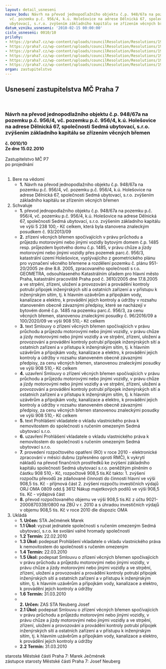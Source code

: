 ```yaml
---
layout: detail_usneseni
nazev_bodu: Návrh na převod jednopodlažního objektu č.p. 948/67a na pozemku p.č. 956/4,
  vč. pozemku p.č. 956/4, k.ú. Holešovice na adrese Dělnická 67, společnosti Sedmá
  ubytovací, s.r.o. zvýšením základního kapitálu se zřízením věcných břemen
datum_vzniku_usneseni: '2010-02-15 00:00:00'
cislo_usneseni: 0010/10
prilohy:
- https://praha7.cz/wp-content/uploads/councilResolution/Resolutions/19742/1-10-0105_usn.doc
- https://praha7.cz/wp-content/uploads/councilResolution/Resolutions/19742/1-10-usn.0425.doc
- https://praha7.cz/wp-content/uploads/councilResolution/Resolutions/19742/1-10-skmbt_60010011816210.tif
- https://praha7.cz/wp-content/uploads/councilResolution/Resolutions/19742/1-10-smlouva_o_z%c5%99%c3%adzen%c3%ad_v%c4%9bcn%c3%bdch_b%c5%99emen_-_d%c4%9blnick%c3%a1_67x.doc
- https://praha7.cz/wp-content/uploads/councilResolution/Resolutions/19742/1-10-delnicka67prohlaseni.doc
- https://praha7.cz/wp-content/uploads/councilResolution/Resolutions/19742/1-10-skmbt_60010012111210.tif
organ: zastupitelstvo
---
```

<div id="ucUsn_pList" class="usn">
	<span><h2>Usnesení zastupitelstva MČ Praha 7 </h2>
<br></span><div class="standBody">
<span><h3>Návrh na převod jednopodlažního objektu č.p. 948/67a na pozemku p.č. 956/4, vč. pozemku p.č. 956/4, k.ú. Holešovice na adrese Dělnická 67, společnosti Sedmá ubytovací, s.r.o. zvýšením základního kapitálu se zřízením věcných břemen</h3></span><div class="center">
		<strong>č. 0010/10</strong><br>
	</div>
<div class="center">
		<strong>Ze dne 15.02.2010</strong><br><br>
	</div>Zastupitelstvo MČ P7<br> po projednání<br><br><ol>
<li>Bere na vědomí<ul><li>
<strong>1.</strong> Návrh na převod jednopodlažního objektu č.p. 948/67a na pozemku p.č. 956/4, vč. pozemku p.č. 956/4, k.ú. Holešovice na adrese Dělnická 67, společnosti Sedmá ubytovací, s.r.o. zvýšením základního kapitálu se zřízením věcných břemen</li></ul>
</li>
<li>Schvaluje<ul>
<li>
<strong>1.</strong> převod jednopodlažního objektu č.p. 948/67a na pozemku p.č. 956/4, vč. pozemku p.č. 956/4, k.ú. Holešovice na adrese Dělnická 67, společnosti Sedmá ubytovací, s.r.o. zvýšením základního kapitálu ve výši 5 238 100,- Kč celkem, která byla stanovena znaleckým posudkem č. 93/2013/09</li>
<li>
<strong>2.</strong> zřízení věcných břemen spočívajících v právu průchodu a průjezdu motorovými nebo jinými vozidly bytovým domem č.p. 1485 resp. průjezdem byotvého domu č.p. 1485, v právu chůze a jízdy motorovými nebo jinými vozidly přes pozemek parc.č. 956/3, katastrální území Holešovice, vyplývajícího z geometrického plánu pro vyznačení věcného břemene a rozdělení pozemku  č. plánu 951-20/2005 ze dne 8.8. 2005, zpracovaného společností s r.o. GEOMETRA, odsouhlaseného Katastrálním úřadem pro hlavní město Praha, katastrální pracoviště Praha pod č. 3610/2005 dne 17.8.2005 a ve strpění, zřízení, uložení a provozování a provádění kontroly potrubí přípojek  inženýrských sítí a ostatních zařízení a v přístupu k inženýrským sítím, tj. k hlavním uzávěrům a přípojkám vody, kanalizace a elektro, k provádění jejich kontroly a údržby v rozsahu stanoveném obecně závaznými předpisy, které se nacházejí v bytovém domě č.p. 1485 na pozemku parc.č. 956/3, za cenu věcných břemen, stanovenou znaleckými posudky č. 96/2016/09 a 100/2020/09 ve výši 908 510,- Kč celkem</li>
<li>
<strong>3.</strong> text Smlouvy o zřízení věcných břemen spočívajících v právu průchodu a průjezdu motorovými nebo jinými vozidly, v právu chůze a jízdy motorovými nebo jinými vozidly a ve strpění, zřízení, uložení a provozování a provádění kontroly potrubí přípojek  inženýrských sítí a ostatních zařízení a v přístupu k inženýrským sítím, tj. k hlavním uzávěrům a přípojkám vody, kanalizace a elektro, k provádění jejich kontroly a údržby v rozsahu stanoveném obecně závaznými předpisy, za cenu věcných břemen, stanovenou znaleckými posudky ve výši 908 510,- Kč celkem</li>
<li>
<strong>4.</strong> uzavření Smlouvy o zřízení věcných břemen spočívajících v právu průchodu a průjezdu motorovými nebo jinými vozidly, v právu chůze a jízdy motorovými nebo jinými vozidly a ve strpění, zřízení, uložení a provozování a provádění kontroly potrubí přípojek  inženýrských sítí a ostatních zařízení a v přístupu k inženýrským sítím, tj. k hlavním uzávěrům a přípojkám vody, kanalizace a elektro, k provádění jejich kontroly a údržby v rozsahu stanoveném obecně závaznými předpisy, za cenu věcných břemen stanovenou znaleckými posudky ve výši 908 510,- Kč celkem</li>
<li>
<strong>5.</strong> text Prohlášení vkladatele o vkladu vlastnického práva k nemovitostem do společnosti s ručením omezeným Sedmá ubytovací s.r.o.</li>
<li>
<strong>6.</strong> uzavření Prohlášení vkladatele o vkladu vlastnického práva k nemovitostem do společnosti s ručením omezeným Sedmá ubytovací s.r.o. </li>
<li>
<strong>7.</strong> provedení rozpočtového opatření (RO) v roce 2010  - elektronické zpracování v měsíci dubnu (zpřesněno oproti RMČ),  k vykrytí nákladů na převod finančních prostředků ke zvýšení základního kapitálu společnosti Sedmá ubytovací s.r.o. peněžitým plněním o částku 908 510,- Kč, rozpočtově 908,5 tis.Kč takto:                                                                                                         1.  zvýšení rozpočtu převodů ze zdaňované činnosti do činnosti hlavní ve výši 908,5 tis. Kč -  příjmová část                                                                                                 2.   zvýšení rozpočtu investičních výdajů ORJ OMA 0809 odd.§ 3612           Nákup majetkových podílů ve výši 908,5 tis. Kč - výdajová část                   </li>
<li>
<strong>8.</strong> převod rozpočtovaného objemu ve výši  908,5 tis.Kč z účtu 9021-2000870339/0800 na ZBÚ v r. 2010 a s úhradou investičních výdajů v objemu 908,5 tis. Kč  v roce 2010 dle dispozic OMA</li>
</ul>
</li>
<li>Ukládá<ul>
<li>
<strong>1. Určen: </strong>STA Ječmének Marek</li>
<li>
<strong>1.1 Úkol: </strong>vyzvat jednatele společnosti s ručením omezeným Sedmá ubytovací, s.r.o. ke svolání valné hromady společnosti</li>
<li>
<strong>1.2 Termín: </strong>22.02.2010</li>
<li>
<strong>1.3 Úkol: </strong>podepsat Prohlášení vkladatele o vkladu vlastnického práva k nemovitostem do společnosti s ručením omezeným</li>
<li>
<strong>1.4 Termín: </strong>22.03.2010</li>
<li>
<strong>1.5 Úkol: </strong>podepsat Smlouvu o zřízení věcných břemen spočívajících v právu průchodu a průjezdu motorovými nebo jinými vozidly, v právu chůze a jízdy motorovými nebo jinými vozidly a ve strpění, zřízení, uložení a provozování a provádění kontroly potrubí přípojek inženýrských sítí a ostatních zařízení a v přístupu k inženýrským sítím, tj. k hlavním uzávěrům a přípojkám vody, kanalizace a elektro, k provádění jejich kontroly a údržby</li>
<li>
<strong>1.6 Termín: </strong>31.03.2010</li>
<li>
<strong><br>2. Určen: </strong>ZAS STA Neuberg Josef</li>
<li>
<strong>2.1 Úkol: </strong>podepsat Smlouvu o zřízení věcných břemen spočívajících v právu průchodu a průjezdu motorovými nebo jinými vozidly, v právu chůze a jízdy motorovými nebo jinými vozidly a ve strpění, zřízení, uložení a provozování a provádění kontroly potrubí přípojek inženýrských sítí a ostatních zařízení a v přístupu k inženýrským sítím, tj. k hlavním uzávěrům a přípojkám vody, kanalizace a elektro, k provádění jejich kontroly a údržby</li>
<li>
<strong>2.2 Termín: </strong>31.03.2010</li>
</ul>
</li>
</ol>starosta Městské části Praha 7: Marek Ječmének<br>zástupce starosty Městské části Praha 7: Josef Neuberg
</div>
</div>